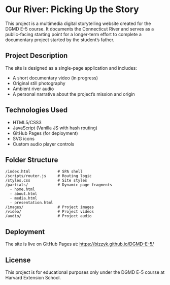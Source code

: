 # Our River: Picking Up the Story

This project is a multimedia digital storytelling website created for the DGMD E-5 course. It documents the Connecticut River and serves as a public-facing starting point for a longer-term effort to complete a documentary project started by the student’s father.

## Project Description

The site is designed as a single-page application and includes:
- A short documentary video (in progress)
- Original still photography
- Ambient river audio
- A personal narrative about the project’s mission and origin

## Technologies Used

- HTML5/CSS3
- JavaScript (Vanilla JS with hash routing)
- GitHub Pages (for deployment)
- SVG icons
- Custom audio player controls

## Folder Structure

```
/index.html            # SPA shell
/scripts/router.js     # Routing logic
/styles.css            # Site styles
/partials/             # Dynamic page fragments
  - home.html
  - about.html
  - media.html
  - presentation.html
/images/               # Project images
/video/                # Project videos
/audio/                # Project audio
```

## Deployment

The site is live on GitHub Pages at:
https://bizzyk.github.io/DGMD-E-5/

## License

This project is for educational purposes only under the DGMD E-5 course at Harvard Extension School.
